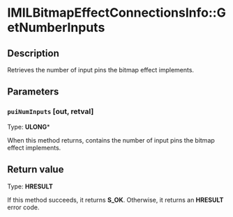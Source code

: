 # IMILBitmapEffectConnectionsInfo::GetNumberInputs

## Description

Retrieves the number of input pins the bitmap effect implements.

## Parameters

### `puiNumInputs` [out, retval]

Type: **ULONG***

When this method returns, contains the number of input pins the bitmap effect implements.

## Return value

Type: **HRESULT**

If this method succeeds, it returns **S_OK**. Otherwise, it returns an **HRESULT** error code.